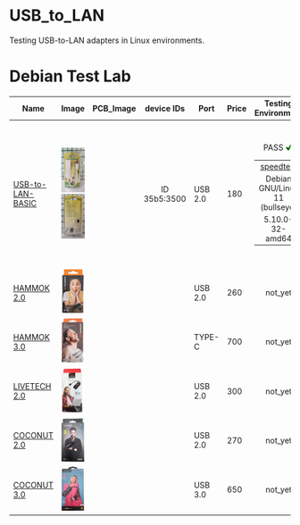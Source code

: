 # USB_to_LAN
Testing USB-to-LAN adapters in Linux environments.





# Debian Test Lab

| Name | Image | PCB_Image | device IDs | Port | Price | Testing Environment |  Info  |
| --- |  --- | :---: | :---: | --- |  --- | :---: | :---: |
| [USB-to-LAN-BASIC](https://ltonlinestore.com/USB-to-LAN-Ethernet-Adapter-p96192804) | <p align="center"><img src="src/USB_LAN_2_F.jpg" height="80"><img src="src/USB_LAN_2_B.jpg" height="80"></p>|   | ID 35b5:3500 |  USB 2.0 | 180  | <table border="0"><tr><td><a href="https://www.speedtest.net/result/16867202571" target="_blank">speedtest</a></td></tr><tr><td>Debian GNU/Linux 11 (bullseye)</td></tr><tr><td>5.10.0-32-amd64</td><tr><p align="center"> PASS <img src="src/Yes_check.svg" height="15"></tr></table>  | <table border="0"><tr><td>Type : USB Adapter</td></tr><tr><td>Bus Interface : Universal Serial Bus (USB2.0/1.1)</td></tr><tr><td>Transfer Rate : USB 1.1/2.0 data transfer rate - 12 / 480 Mbps and LAN data transfer rate - 10 / 100 Mbps</td></tr><tr><td>Half/Full duplex 10/100 Mbps operation</td></tr><tr><td>OS Support: Windows98/Me/2000/XP</td></tr></table> |
| [HAMMOK 2.0]() |<img src="src/HAMMOK_2.png" height="80">  |   |   |  USB 2.0 |  260  |  not_yet  |    |
| [HAMMOK 3.0]() |<img src="src/HAMMOK_3.png" height="80">  |   |   |  TYPE-C  |  700  |  not_yet  |    |
| [LIVETECH 2.0]() |<img src="src/LIVETECH_2.png" height="80">  |   |  |   USB 2.0 | 300   |  not_yet  |    |
| [COCONUT 2.0]() |<img src="src/COCONUT_2.png" height="80">  |   |   | USB 2.0 |  270  |  not_yet  |    |
| [COCONUT 3.0]() |<img src="src/COCONUT_3.png" height="80">  |   |   | USB 3.0 |  650  |  not_yet  |    |







